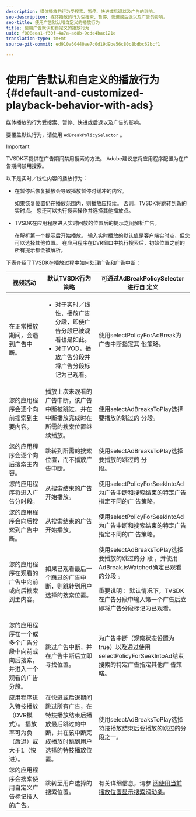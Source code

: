 ```yaml
---
description: 媒体播放的行为受搜索、暂停、快进或后退以及广告的影响。
seo-description: 媒体播放的行为受搜索、暂停、快进或后退以及广告的影响。
seo-title: 使用广告默认和自定义的播放行为
title: 使用广告默认和自定义的播放行为
uuid: f008eea1-f30f-4a7a-ad8b-9cde4bac121e
translation-type: tm+mt
source-git-commit: ed910a60440ae7c0d19d9be56c80c8bdbc62bcf1

---
```



# 使用广告默认和自定义的播放行为 {#default-and-customized-playback-behavior-with-ads}

媒体播放的行为受搜索、暂停、快进或后退以及广告的影响。

要覆盖默认行为，请使用 `AdBreakPolicySelector` 。

>[!IMPORTANT]
>
>TVSDK不提供在广告期间禁用搜索的方法。 Adobe建议您将应用程序配置为在广告期间禁用搜索。

以下是实时／线性内容的播放行为：

* 在暂停后恢复播放会导致播放暂停时缓冲的内容。

   如果恢复位置仍在播放范围内，则播放应持续。 否则，TVSDK将跳转到新的实时点。 您还可以执行搜索操作并选择其他播放点。
* TVSDK在应用程序进入实时回放的位置后的提示之间解析广告。

   在解析第一个提示后开始播放。 输入实时播放的默认值是客户端实时点，但您可以选择其他位置。 在应用程序在DVR窗口中执行搜索后，初始位置之前的所有提示都会被解析。

下表介绍了TVSDK在播放过程中如何处理广告和广告中断：

<table id="table_466538B1C2A646B89EB4F9AA111203BE"> 
 <thead> 
  <tr> 
   <th colname="col1" class="entry"> <b>视频活动</b> </th> 
   <th colname="col2" class="entry"> <b>默认TVSDK行为策略</b> </th> 
   <th colname="col3" class="entry"><b>可通过AdBreakPolicySelector进行自 <span class="codeph"> 定义</b></span> </th> 
  </tr>
 </thead>
 <tbody> 
  <tr> 
   <td colname="col1"> 在正常播放期间，会遇到广告中断。 </td> 
   <td colname="col2"> 
    <ul id="ul_10D2638676EA4ADDA718E61BD4FDC1D2"> 
     <li id="li_D5CC30F063934C738971E2E8AF00C137"> 对于实时／线性，播放广告分段，即使广告分段已被观看也是如此。 </li> 
     <li id="li_D962C0938DA74186AE99D117E5A74E38">对于VOD，播放广告分段并将广告分段标记为已观看。 </li> 
    </ul> </td> 
   <td colname="col3">使用selectPolicyForAdBreak为广告中断指定其 <span class="codeph"> 他策略</span>。 </td> 
  </tr> 
  <tr> 
   <td colname="col1"> 您的应用程序会逐个向前搜索到主要内容。 </td> 
   <td colname="col2"> 播放上次未观看的广告中断，该广告中断被跳过，并在中断播放完成时在所需的搜索位置继续播放。 </td> 
   <td colname="col3">使用selectAdBreaksToPlay选择要播放的跳过的 <span class="codeph"> 分段</span>。 </td> 
  </tr> 
  <tr> 
   <td colname="col1"> 您的应用程序会逐个向后搜索主内容。 </td> 
   <td colname="col2"> 跳转到所需的搜索位置，而不播放广告中断。 </td> 
   <td colname="col3">使用selectAdBreaksToPlay选择要播放的跳过的 <span class="codeph"> 分段</span>。                      </td> 
  </tr> 
  <tr> 
   <td colname="col1"> 您的应用程序将进入广告分时段。 </td> 
   <td colname="col2"> 从搜索结束的广告开始播放。 </td> 
   <td colname="col3">使用selectPolicyForSeekIntoAd为广告中断和搜索结束的特定广告指定不同的广 <span class="codeph"> 告策略</span>。 </td> 
  </tr> 
  <tr> 
   <td colname="col1"> 您的应用程序会向后搜索到广告中断。 </td> 
   <td colname="col2"> 从搜索结束的广告开始播放。 </td> 
   <td colname="col3">使用selectPolicyForSeekIntoAd为广告中断和搜索结束的特定广告指定不同的广 <span class="codeph"> 告策略</span>。 </td> 
  </tr> 
  <tr> 
   <td colname="col1"> 您的应用程序在观看的广告中向前或向后搜索到主内容。 </td> 
   <td colname="col2"> 如果已观看最后一个跳过的广告中断，则跳转到用户选择的搜索位置。 </td> 
   <td colname="col3">使用selectAdBreaksToPlay选择要播放的跳过的分 <span class="codeph"> 段</span> ，并使用 <span class="codeph"> AdBreak.isWatched确定已观看的分段</span> 。 <p>重要说明： 默认情况下，TVSDK在广告分段中输入第一个广告后立即将广告分段标记为已观看。 </p> </td> 
  </tr> 
  <tr> 
   <td colname="col1"> 您的应用程序在一个或多个广告分段中向前或向后搜索，并进入一个观看的广告分段。 </td> 
   <td colname="col2"> 跳过广告中断，并在广告中断后立即寻找位置。 </td> 
   <td colname="col3">为广告中断（观察状态设置为true）以及通过使用selectPolicyForSeekIntoAd结束搜索的特定广告指定其他广 <span class="codeph"> 告策略</span>。 </td> 
  </tr> 
  <tr> 
   <td colname="col1"> 应用程序进入特技播放（DVR模式）。 播放率可为负（后退）或大于1（快进）。 </td> 
   <td colname="col2"> 在快进或后退期间跳过所有广告，在特技播放结束后播放最后跳过的中断，并在该中断完成播放时跳到用户选择的特技播放位置。 </td> 
   <td colname="col3">使用selectAdBreaksToPlay选择特技播放结束后要播放的跳过的分 <span class="codeph"> 段之一</span>。 </td> 
  </tr> 
  <tr> 
   <td colname="col1"> 您的应用程序会搜索使用自定义广告标记插入的广告。 </td> 
   <td colname="col2"> 跳转至用户选择的搜索位置。 </td> 
   <td colname="col3">有关详细信息，请参 <a href="../../../tvsdk-3x-android-prog/android-3x-content-playback-options-android2/ui-configure/android-3x-ui-seek-scrub-bar-display.md" format="dita" scope="local"> 阅使用当前播放位置显示搜索滑动条</a>。 </td> 
  </tr> 
 </tbody> 
</table>


